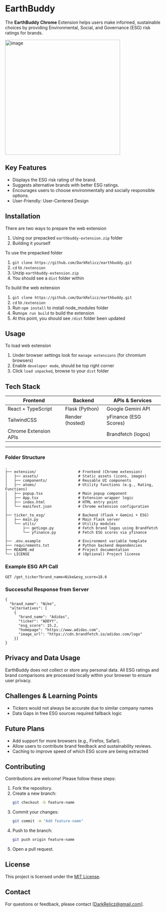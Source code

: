 # EarthBuddy

The **EarthBuddy Chrome** Extension helps users make informed, sustainable choices by providing Environmental, Social, and Governance (ESG) risk ratings for brands.

<img width="372" alt="image" src="https://github.com/user-attachments/assets/f2c8a20d-8ef6-40e1-9e94-05a8a93e9495" />

## Key Features

- Displays the ESG risk rating of the brand.
- Suggests alternative brands with better ESG ratings.
- Encourages users to choose environmentally and socially responsible options.
- User-Friendly: User-Centered Design

## Installation

There are two ways to prepare the web extension
1. Using our prepacked `earthbuddy-extension.zip` folder
2. Building it yourself

To use the prepacked folder
1. `git clone https://github.com/DarkRelicz/earthbuddy.git`
2. `cd` to `/extension`
3. Unzip `earthbuddy-extension.zip`
4. You should see a `dist` folder within  

To build the web extension 
1. `git clone https://github.com/DarkRelicz/earthbuddy.git`
2. `cd` to `/extension`
3. Run `npm install` to install node_modules folder
4. Run`npm run build` to build the extension
5. At this point, you should see `/dist` folder been updated


## Usage

To load web extension
1. Under browser settings look for `manage extensions` (for chromium browsers)
2. Enable `developer mode`, should be top right corner
3. Click `load unpacked`, browse to your `dist` folder

## Tech Stack

| Frontend               | Backend           | APIs & Services        |
|------------------------|--------------------|-------------------------|
| React + TypeScript     | Flask (Python)     | Google Gemini API       |
| TailwindCSS            | Render (hosted)    | yFinance (ESG Scores)   |
| Chrome Extension APIs  |                    | Brandfetch (logos)      |

---

### Folder Structure

```text
.
├── extension/                   # Frontend (Chrome extension)
│   ├── assets/                  # Static assets (icons, images)
│   ├── components/              # Reusable UI components
│   ├── atoms/                   # Utility functions (e.g., Rating, Functions)
│   ├── popup.tsx                # Main popup component
│   ├── App.tsx                  # Extension wrapper logic
│   ├── index.html               # HTML entry point
│   └── manifest.json            # Chrome extension configuration
│
├── ticker_to_esg/               # Backend (Flask + Gemini + ESG)
│   ├── main.py                  # Main Flask server
│   └── utils/                   # Utility modules
│       ├── getLogo.py           # Fetch brand logos using Brandfetch
│       └── yfinance.py          # Fetch ESG scores via yfinance
│
├── .env.example                 # Environment variable template
├── requirements.txt             # Python backend dependencies
├── README.md                    # Project documentation
└── LICENSE                      # (Optional) Project license
```

### Example ESG API Call

```http
GET /get_ticker?brand_name=Nike&esg_score=18.6
```
### Successful Response from Server
```
{
  "brand_name": "Nike",
  "alternatives": [
    {
      "brand_name": "Adidas",
      "ticker": "ADDYY",
      "esg_score": 15.2,
      "homepage": "https://www.adidas.com",
      "image_url": "https://cdn.brandfetch.io/adidas.com/logo"
    }]
}
```

## Privacy and Data Usage

EarthBuddy does not collect or store any personal data. All ESG ratings and brand comparisons are processed locally within your browser to ensure user privacy.

## Challenges & Learning Points

- Tickers would not always be accurate due to similar company names
- Data Gaps in free ESG sources required fallback logic

## Future Plans

- Add support for more browsers (e.g., Firefox, Safari).
- Allow users to contribute brand feedback and sustainability reviews.
- Caching to improve speed of which ESG score are being extracted

## Contributing

Contributions are welcome! Please follow these steps:

1. Fork the repository.
2. Create a new branch:
    ```bash
    git checkout -b feature-name
    ```
3. Commit your changes:
    ```bash
    git commit -m "Add feature-name"
    ```
4. Push to the branch:
    ```bash
    git push origin feature-name
    ```
5. Open a pull request.

## License

This project is licensed under the [MIT License](LICENSE).

## Contact

For questions or feedback, please contact [DarkRelicz@gmail.com].
